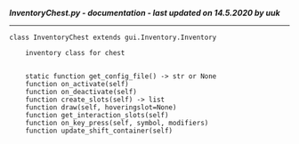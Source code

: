***InventoryChest.py - documentation - last updated on 14.5.2020 by uuk***
___

    class InventoryChest extends gui.Inventory.Inventory
        
        inventory class for chest
        

        static function get_config_file() -> str or None
        function on_activate(self)
        function on_deactivate(self)
        function create_slots(self) -> list
        function draw(self, hoveringslot=None)
        function get_interaction_slots(self)
        function on_key_press(self, symbol, modifiers)
        function update_shift_container(self)